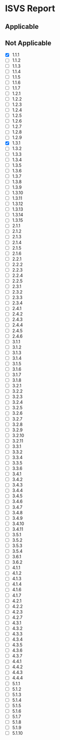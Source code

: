 # ISVS Report
## Applicable
## Not Applicable
- [x] 1.1.1
- [ ] 1.1.2
- [ ] 1.1.3
- [ ] 1.1.4
- [ ] 1.1.5
- [ ] 1.1.6
- [ ] 1.1.7
- [ ] 1.2.1
- [ ] 1.2.2
- [ ] 1.2.3
- [ ] 1.2.4
- [ ] 1.2.5
- [ ] 1.2.6
- [ ] 1.2.7
- [ ] 1.2.8
- [ ] 1.2.9
- [x] 1.3.1
- [ ] 1.3.2
- [ ] 1.3.3
- [ ] 1.3.4
- [ ] 1.3.5
- [ ] 1.3.6
- [ ] 1.3.7
- [ ] 1.3.8
- [ ] 1.3.9
- [ ] 1.3.10
- [ ] 1.3.11
- [ ] 1.3.12
- [ ] 1.3.13
- [ ] 1.3.14
- [ ] 1.3.15
- [ ] 2.1.1
- [ ] 2.1.2
- [ ] 2.1.3
- [ ] 2.1.4
- [ ] 2.1.5
- [ ] 2.1.6
- [ ] 2.2.1
- [ ] 2.2.2
- [ ] 2.2.3
- [ ] 2.2.4
- [ ] 2.2.5
- [ ] 2.3.1
- [ ] 2.3.2
- [ ] 2.3.3
- [ ] 2.3.4
- [ ] 2.4.1
- [ ] 2.4.2
- [ ] 2.4.3
- [ ] 2.4.4
- [ ] 2.4.5
- [ ] 2.4.6
- [ ] 3.1.1
- [ ] 3.1.2
- [ ] 3.1.3
- [ ] 3.1.4
- [ ] 3.1.5
- [ ] 3.1.6
- [ ] 3.1.7
- [ ] 3.1.8
- [ ] 3.2.1
- [ ] 3.2.2
- [ ] 3.2.3
- [ ] 3.2.4
- [ ] 3.2.5
- [ ] 3.2.6
- [ ] 3.2.7
- [ ] 3.2.8
- [ ] 3.2.9
- [ ] 3.2.10
- [ ] 3.2.11
- [ ] 3.3.1
- [ ] 3.3.2
- [ ] 3.3.4
- [ ] 3.3.5
- [ ] 3.3.6
- [ ] 3.4.1
- [ ] 3.4.2
- [ ] 3.4.3
- [ ] 3.4.4
- [ ] 3.4.5
- [ ] 3.4.6
- [ ] 3.4.7
- [ ] 3.4.8
- [ ] 3.4.9
- [ ] 3.4.10
- [ ] 3.4.11
- [ ] 3.5.1
- [ ] 3.5.2
- [ ] 3.5.3
- [ ] 3.5.4
- [ ] 3.6.1
- [ ] 3.6.2
- [ ] 4.1.1
- [ ] 4.1.2
- [ ] 4.1.3
- [ ] 4.1.4
- [ ] 4.1.6
- [ ] 4.1.7
- [ ] 4.2.1
- [ ] 4.2.2
- [ ] 4.2.3
- [ ] 4.2.7
- [ ] 4.3.1
- [ ] 4.3.2
- [ ] 4.3.3
- [ ] 4.3.4
- [ ] 4.3.5
- [ ] 4.3.6
- [ ] 4.3.7
- [ ] 4.4.1
- [ ] 4.4.2
- [ ] 4.4.3
- [ ] 4.4.4
- [ ] 5.1.1
- [ ] 5.1.2
- [ ] 5.1.3
- [ ] 5.1.4
- [ ] 5.1.5
- [ ] 5.1.6
- [ ] 5.1.7
- [ ] 5.1.8
- [ ] 5.1.9
- [ ] 5.1.10
